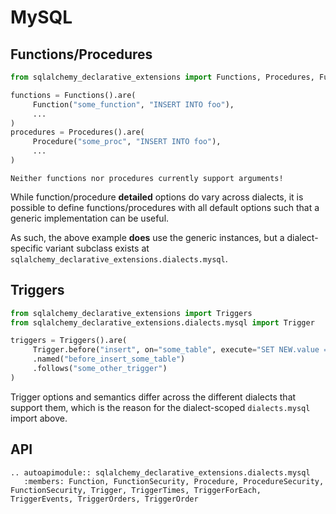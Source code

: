 # MySQL

## Functions/Procedures

```python
from sqlalchemy_declarative_extensions import Functions, Procedures, Function, Procedure

functions = Functions().are(
     Function("some_function", "INSERT INTO foo"),
     ...
)
procedures = Procedures().are(
     Procedure("some_proc", "INSERT INTO foo"),
     ...
)
```

```{note}
Neither functions nor procedures currently support arguments!
```

While function/procedure **detailed** options do vary across dialects, it is possible to define
functions/procedures with all default options such that a generic implementation can be useful.

As such, the above example **does** use the generic instances, but a dialect-specific variant
subclass exists at `sqlalchemy_declarative_extensions.dialects.mysql`.

## Triggers

```python
from sqlalchemy_declarative_extensions import Triggers
from sqlalchemy_declarative_extensions.dialects.mysql import Trigger

triggers = Triggers().are(
     Trigger.before("insert", on="some_table", execute="SET NEW.value = NEW.value * 2")
     .named("before_insert_some_table")
     .follows("some_other_trigger")
)
```

Trigger options and semantics differ across the different dialects that support
them, which is the reason for the dialect-scoped `dialects.mysql` import above.

## API

```{eval-rst}
.. autoapimodule:: sqlalchemy_declarative_extensions.dialects.mysql
   :members: Function, FunctionSecurity, Procedure, ProcedureSecurity, FunctionSecurity, Trigger, TriggerTimes, TriggerForEach, TriggerEvents, TriggerOrders, TriggerOrder
```
